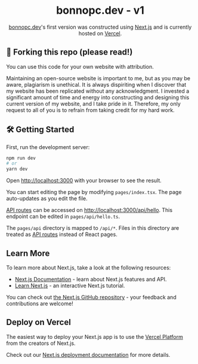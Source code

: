 <h1 align="center">
  bonnopc.dev - v1
</h1>
<p align="center"><a href="https://bonnopc.dev" target="_blank">bonnopc.dev</a>'s first version was constructed using <a href="https://nextjs.org" target="_blank">Next.js</a> and is currently hosted on <a href="https://vercel.com" target="_blank">Vercel</a>.</p>

## 🚨 Forking this repo (please read!)
You can use this code for your own website with attribution.

Maintaining an open-source website is important to me, but as you may be aware, plagiarism is unethical. It is always dispiriting when I discover that my website has been replicated without any acknowledgment. I invested a significant amount of time and energy into constructing and designing this current version of my website, and I take pride in it. Therefore, my only request to all of you is to refrain from taking credit for my hard work.


## 🛠 Getting Started

First, run the development server:

```bash
npm run dev
# or
yarn dev
```

Open [http://localhost:3000](http://localhost:3000) with your browser to see the result.

You can start editing the page by modifying `pages/index.tsx`. The page auto-updates as you edit the file.

[API routes](https://nextjs.org/docs/api-routes/introduction) can be accessed on [http://localhost:3000/api/hello](http://localhost:3000/api/hello). This endpoint can be edited in `pages/api/hello.ts`.

The `pages/api` directory is mapped to `/api/*`. Files in this directory are treated as [API routes](https://nextjs.org/docs/api-routes/introduction) instead of React pages.

## Learn More

To learn more about Next.js, take a look at the following resources:

- [Next.js Documentation](https://nextjs.org/docs) - learn about Next.js features and API.
- [Learn Next.js](https://nextjs.org/learn) - an interactive Next.js tutorial.

You can check out [the Next.js GitHub repository](https://github.com/vercel/next.js/) - your feedback and contributions are welcome!

## Deploy on Vercel

The easiest way to deploy your Next.js app is to use the [Vercel Platform](https://vercel.com/new?utm_medium=default-template&filter=next.js&utm_source=create-next-app&utm_campaign=create-next-app-readme) from the creators of Next.js.

Check out our [Next.js deployment documentation](https://nextjs.org/docs/deployment) for more details.
